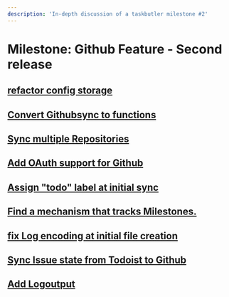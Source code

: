 ```yaml
---
description: 'In-depth discussion of a taskbutler milestone #2'
---
```


# Milestone: Github Feature - Second release

##  [refactor config storage](https://github.com/6uhrmittag/taskbutler/issues/95)

##  [Convert Githubsync to functions](https://github.com/6uhrmittag/taskbutler/issues/92)

##  [Sync multiple Repositories](https://github.com/6uhrmittag/taskbutler/issues/61)

##  [Add OAuth support for Github](https://github.com/6uhrmittag/taskbutler/issues/59)

##  [Assign "todo" label at initial sync](https://github.com/6uhrmittag/taskbutler/issues/50)

##  [Find a mechanism that tracks Milestones.](https://github.com/6uhrmittag/taskbutler/issues/53)

##  [fix Log encoding at initial file creation](https://github.com/6uhrmittag/taskbutler/issues/34)

##  [Sync Issue state from Todoist to Github](https://github.com/6uhrmittag/taskbutler/issues/55)

##  [Add Logoutput](https://github.com/6uhrmittag/taskbutler/issues/54)

